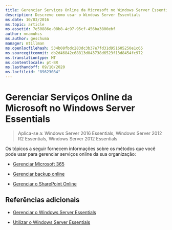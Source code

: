 ```yaml
---
title: Gerenciar Serviços Online da Microsoft no Windows Server Essentials
description: Descreve como usar o Windows Server Essentials
ms.date: 10/03/2016
ms.topic: article
ms.assetid: 7e50886e-08b8-4c97-95cf-456ba3800ebf
author: nnamuhcs
ms.author: geschuma
manager: mtillman
ms.openlocfilehash: 534b08fbdc283dc3b37e7fd31d951605250e1c65
ms.sourcegitcommit: db2d46842c68813d043738d6523f13d8454fc972
ms.translationtype: MT
ms.contentlocale: pt-BR
ms.lasthandoff: 09/10/2020
ms.locfileid: "89623084"
---
```

# <a name="manage-microsoft-online-services-in-windows-server-essentials"></a>Gerenciar Serviços Online da Microsoft no Windows Server Essentials

>Aplica-se a: Windows Server 2016 Essentials, Windows Server 2012 R2 Essentials, Windows Server 2012 Essentials

Os tópicos a seguir fornecem informações sobre os métodos que você pode usar para gerenciar serviços online da sua organização:

-   [Gerenciar Microsoft 365](Manage-Office-365-in-Windows-Server-Essentials.md)

-   [Gerenciar backup online](Manage-Online-Backup-in-Windows-Server-Essentials.md)

-   [Gerenciar o SharePoint Online](Manage-SharePoint-Online-in-Windows-Server-Essentials.md)

## <a name="additional-references"></a>Referências adicionais

-   [Gerenciar o Windows Server Essentials](Manage-Windows-Server-Essentials.md)

-   [Utilizar o Windows Server Essentials](../use/Use-Windows-Server-Essentials.md)